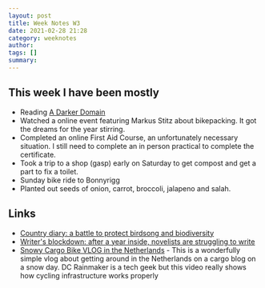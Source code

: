 ```yaml
---
layout: post
title: Week Notes W3
date: 2021-02-28 21:28
category: weeknotes
author: 
tags: []
summary: 
---
```


## This week I have been mostly

* Reading [A Darker Domain](https://www.goodreads.com/book/show/2573867-a-darker-domain)
* Watched a online event featuring Markus Stitz about bikepacking.  It got the dreams for the year stirring.
* Completed an online First Aid Course, an unfortunately necessary situation. I still need to complete an in person practical to complete the certificate.
* Took a trip to a shop (gasp) early on Saturday to get compost and get a part to fix a toilet.
* Sunday bike ride to Bonnyrigg
* Planted out seeds of onion, carrot, broccoli, jalapeno and salah.

## Links
* [Country diary: a battle to protect birdsong and biodiversity](https://www.theguardian.com/environment/2021/feb/15/country-diary-a-battle-to-protect-birdsong-and-biodiversity) 
* [Writer's blockdown: after a year inside, novelists are struggling to write](https://www.theguardian.com/books/2021/feb/19/writers-blockdown-after-a-year-inside-novelists-are-struggling-to-write)
* [Snowy Cargo Bike VLOG in the Netherlands](https://www.youtube.com/watch?v=pzNwqNNP3ac&list=WL&index=2) - This is a wonderfully simple vlog about getting around in the Netherlands on a cargo blog on a snow day.  DC Rainmaker is a tech geek but this video really shows how cycling infrastructure works properly